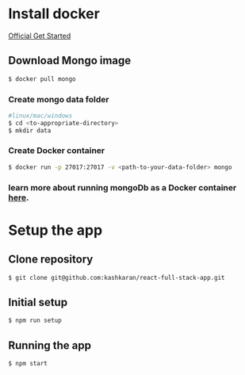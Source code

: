 # Install docker
[Official Get Started](https://www.docker.com/get-started)

## Download Mongo image
```bash 
$ docker pull mongo
```
### Create mongo data folder
```bash
#linux/mac/windows
$ cd <to-appropriate-directory>
$ mkdir data
```

### Create Docker container
```bash
$ docker run -p 27017:27017 -v <path-to-your-data-folder> mongo
```

### learn more about running mongoDb as a Docker container [here](https://www.thachmai.info/2015/04/30/running-mongodb-container/). 


# Setup the app

## Clone repository

```bash
$ git clone git@github.com:kashkaran/react-full-stack-app.git
```

## Initial setup
```bash
$ npm run setup
```

## Running the app
```bash
$ npm start
```
